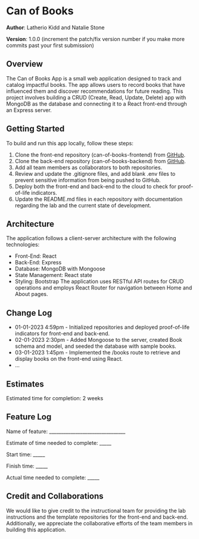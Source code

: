 # Can of Books
**Author**: Latherio Kidd and Natalie Stone

**Version**: 1.0.0 (increment the patch/fix version number if you make more commits past your first submission)

## Overview

The Can of Books App is a small web application designed to track and catalog impactful books. The app allows users to record books that have influenced them and discover recommendations for future reading. This project involves building a CRUD (Create, Read, Update, Delete) app with MongoDB as the database and connecting it to a React front-end through an Express server.

## Getting Started

To build and run this app locally, follow these steps:

1. Clone the front-end repository (can-of-books-frontend) from [GitHub](https://github.com/AgateHunter/can-of-books-frontend.git).
2. Clone the back-end repository (can-of-books-backend) from [GitHub](https://github.com/LatherioK0818/can-of-books-backend.git).
3. Add all team members as collaborators to both repositories.
4. Review and update the .gitignore files, and add blank .env files to prevent sensitive information from being pushed to GitHub.
5. Deploy both the front-end and back-end to the cloud to check for proof-of-life indicators.
6. Update the README.md files in each repository with documentation regarding the lab and the current state of development.

## Architecture

The application follows a client-server architecture with the following technologies:
- Front-End: React
- Back-End: Express
- Database: MongoDB with Mongoose
- State Management: React state
- Styling: Bootstrap
The application uses RESTful API routes for CRUD operations and employs React Router for navigation between Home and About pages.

## Change Log
- 01-01-2023 4:59pm - Initialized repositories and deployed proof-of-life indicators for front-end and back-end.
- 02-01-2023 2:30pm - Added Mongoose to the server, created Book schema and model, and seeded the database with sample books.
- 03-01-2023 1:45pm - Implemented the /books route to retrieve and display books on the front-end using React.
- ...
## Estimates

Estimated time for completion: 2 weeks

## Feature Log

Name of feature: ________________________________

Estimate of time needed to complete: _____

Start time: _____

Finish time: _____

Actual time needed to complete: _____

## Credit and Collaborations

We would like to give credit to the instructional team for providing the lab instructions and the template repositories for the front-end and back-end. Additionally, we appreciate the collaborative efforts of the team members in building this application.